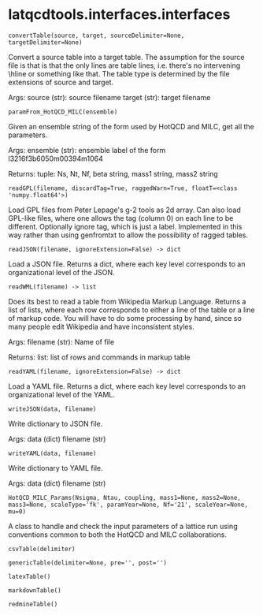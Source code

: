 latqcdtools.interfaces.interfaces
=============

`convertTable(source, target, sourceDelimiter=None, targetDelimiter=None)`

Convert a source table into a target table. The assumption for the source file is that
is that the only lines are table lines, i.e. there's no intervening \hline or something like that.
The table type is determined by the file extensions of source and target.

Args:
    source (str): source filename 
    target (str): target filename 

`paramFrom_HotQCD_MILC(ensemble)`

Given an ensemble string of the form used by HotQCD and MILC, get all the parameters.

Args:
    ensemble (str): ensemble label of the form l3216f3b6050m00394m1064

Returns:
    tuple: Ns, Nt, Nf, beta string, mass1 string, mass2 string

`readGPL(filename, discardTag=True, raggedWarn=True, floatT=<class 'numpy.float64'>)`

Load GPL files from Peter Lepage's g-2 tools as 2d array. Can also load GPL-like files, where one allows the
tag (column 0) on each line to be different. Optionally ignore tag, which is just a label. Implemented in this way
rather than using genfromtxt to allow the possibility of ragged tables. 

`readJSON(filename, ignoreExtension=False) -> dict`

Load a JSON file. Returns a dict, where each key level corresponds to an organizational level of the JSON. 

`readWML(filename) -> list`

Does its best to read a table from Wikipedia Markup Language. Returns a list of lists,
where each row corresponds to either a line of the table or a line of markup code. You
will have to do some processing by hand, since so many people edit Wikipedia and have
inconsistent styles.

Args:
    filename (str): Name of file 

Returns:
    list: list of rows and commands in markup table 

`readYAML(filename, ignoreExtension=False) -> dict`

Load a YAML file. Returns a dict, where each key level corresponds to an organizational level of the YAML. 

`writeJSON(data, filename)`

Write dictionary to JSON file.

Args:
    data (dict)
    filename (str)

`writeYAML(data, filename)`

Write dictionary to YAML file.

Args:
    data (dict)
    filename (str)

`HotQCD_MILC_Params(Nsigma, Ntau, coupling, mass1=None, mass2=None, mass3=None, scaleType='fk', paramYear=None, Nf='21', scaleYear=None, mu=0)`

A class to handle and check the input parameters of a lattice run using conventions common to both the
HotQCD and MILC collaborations. 

`csvTable(delimiter)`


`genericTable(delimiter=None, pre='', post='')`


`latexTable()`


`markdownTable()`


`redmineTable()`


